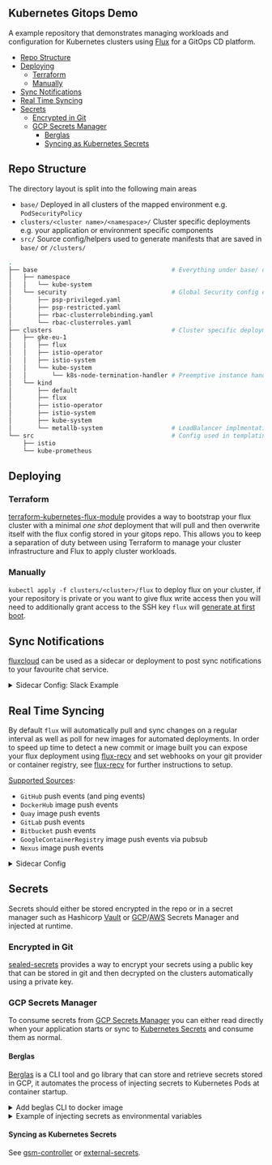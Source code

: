 Kubernetes Gitops Demo
---

A example repository that demonstrates managing workloads and configuration for Kubernetes clusters using [Flux] for a GitOps CD platform.

* [Repo Structure](#repo-structure)
* [Deploying](#deploying)
   * [Terraform](#terraform)
   * [Manually](#manually)
* [Sync Notifications](#sync-notifications)
* [Real Time Syncing](#real-time-syncing)
* [Secrets](#secrets)
   * [Encrypted in Git](#encrypted-in-git)
   * [GCP Secrets Manager](#gcp-secrets-manager)
      * [Berglas](#berglas)
      * [Syncing as Kubernetes Secrets](#syncing-as-kubernetes-secrets)


## Repo Structure

The directory layout is split into the following main areas

- `base/` Deployed in all clusters of the mapped environment e.g. `PodSecurityPolicy`
- `clusters/<cluster name>/<namespace>/` Cluster specific deployments e.g. your application or environment specific components
- `src/` Source config/helpers used to generate manifests that are saved in `base/` or `/clusters/`

```bash
.
├── base                                     # Everything under base/ deployed in all clusters
│   ├── namespace
│   │   └── kube-system
│   └── security                             # Global Security config e.g PSP
│       ├── psp-privileged.yaml
│       ├── psp-restricted.yaml
│       ├── rbac-clusterrolebinding.yaml
│       └── rbac-clusterroles.yaml
├── clusters                                 # Cluster specific deployments
│   ├── gke-eu-1
│   │   ├── flux
│   │   ├── istio-operator
│   │   ├── istio-system
│   │   └── kube-system
│   │       └── k8s-node-termination-handler # Preemptive instance handler
│   └── kind
│       ├── default
│       ├── flux
│       ├── istio-operator
│       ├── istio-system
│       ├── kube-system
│       └── metallb-system                   # LoadBalancer implmentation required for kind clusters
└── src                                      # Config used in templating YAML manifiests
    ├── istio
    └── kube-prometheus
```


## Deploying

### Terraform
[terraform-kubernetes-flux-module] provides a way to bootstrap your flux cluster with a minimal _one shot_ deployment that will pull and then overwrite itself with the flux config stored in your gitops repo. This allows you to keep a separation of duty between using Terraform to manage your cluster infrastructure and Flux to apply cluster workloads.


### Manually

`kubectl apply -f clusters/<cluster>/flux` to deploy flux on your cluster, if your repository is private or you want to give flux write access then you will need to additionally grant access to the SSH key `flux` will [generate at first boot](https://docs.fluxcd.io/en/1.20.1/tutorials/get-started/#giving-write-access).


## Sync Notifications

[fluxcloud] can be used as a sidecar or deployment to post sync notifications to your favourite chat service.

<details>
  <summary>Sidecar Config: Slack Example</summary>

```yaml
      containers:
      - name: flux
        image: docker.io/fluxcd/flux:1.20.1
        args:
        - --connect=ws://127.0.0.1:3032

      - name: fluxcloud
        image: devan2502/fluxcloud:v0.3.9-1
        imagePullPolicy: Always
        ports:
        - containerPort: 3032
        env:
        - name: SLACK_URL
          value: "https://hooks.slack.com/services/...."
        - name: SLACK_CHANNEL
          value: "#flux"
        - name: SLACK_ICON_EMOJI
          value: ":duck:"
        - name: SLACK_USERNAME
          value: Foo Cluster
        - name: GITHUB_URL
          value: "https://github.com/Dev25/k8s-gitops-demo"
        - name: LISTEN_ADDRESS
          value: ":3032"
        - name: TITLE_TEMPLATE
          value: |
            Flux Event: {{ .EventType }}
        - name: BODY_TEMPLATE
          value: |
            {{ if and (ne .EventType "commit") (gt (len .Commits) 0) }}{{ range .Commits }}
            * {{ call $.FormatLink (print $.VCSLink "/commit/" .Revision) (truncate .Revision 7) }} ```{{ .Message }}```
            {{end}}{{end}}
            {{ if and (eq .EventType "sync") (gt (len .EventServiceIDs) 0) }}```Resources {{ range .EventServiceIDs }}
            * {{ . }}{{ end }}```{{ end }}
            {{ if gt (len .Errors) 0 }}Errors:
            ```{{ range .Errors }}
            Resource {{ .ID }}, file: {{ .Path }}:
            > {{ .Error }}
            {{ end }}```{{ end }}
```
</details>

## Real Time Syncing

By default `flux` will automatically pull and sync changes on a regular interval as well as poll for new images for automated deployments. In order to speed up time to detect a new commit or image built you can expose your flux deployment using [flux-recv] and set webhooks on your git provider or container registry, see [flux-recv] for further instructions to setup.

[Supported Sources](https://github.com/fluxcd/flux-recv#supported-webhook-sources):
- `GitHub` push events (and ping events)
- `DockerHub` image push events
- `Quay` image push events
- `GitLab` push events
- `Bitbucket` push events
- `GoogleContainerRegistry` image push events via pubsub
- `Nexus` image push events


<details>
  <summary>Sidecar Config</summary>

```yaml
    containers:
      # ...
      # GitHub Sync Webhook
      - name: recv
        image: fluxcd/flux-recv:0.5.0
        imagePullPolicy: IfNotPresent
        args:
        - --config=/etc/fluxrecv/fluxrecv.yaml
        ports:
        - containerPort: 8080
        readinessProbe:
          httpGet:
            path: /health
            port: 8080
        volumeMounts:
        - name: fluxrecv-config
          mountPath: /etc/fluxrecv
---
apiVersion: v1
kind: Secret
metadata:
  name: fluxrecv-conf
  namespace: flux
type: Opaque
stringData:
  fluxrecv.yaml: |-
    fluxRecvVersion: 1
    endpoints:
    - keyPath: github.key
      source: GitHub

  # Generated from `ruby -rsecurerandom -e 'print SecureRandom.hex(20)'`
  github.key: 92b8c5df36099ccf0378723bda5e0661a0753178
---
apiVersion: networking.k8s.io/v1beta1
kind: Ingress
metadata:
  name: flux
  namespace: flux
  labels:
    app: flux
  annotations:
    kubernetes.io/ingress.class: external
    nginx.ingress.kubernetes.io/client-body-buffer-size: 1m
spec:
  rules:
  - host: your.domain.io
    http:
      paths:
      - backend:
          serviceName: flux
          servicePort: 8080
  tls:
  - hosts:
    - your.domain.io
---
apiVersion: v1
kind: Service
metadata:
  name: flux
  namespace: flux
  labels:
    name: flux
spec:
  type: ClusterIP
  ports:
    - name: http-metrics
      port: 3031
      targetPort: 3031
    - name: http-recv
      port: 8080
      targetPort: 8080
  selector:
    name: flux
```
</details>

## Secrets

Secrets should either be stored encrypted in the repo or in a secret manager such as Hashicorp [Vault] or [GCP](https://cloud.google.com/secret-manager)/[AWS](https://aws.amazon.com/secrets-manager/) Secrets Manager and injected at runtime.


### Encrypted in Git

[sealed-secrets] provides a way to encrypt your secrets using a public key that can be stored in git and then decrypted on the clusters automatically using a private key.


### GCP Secrets Manager

To consume secrets from [GCP Secrets Manager] you can either read directly when your application starts or sync to [Kubernetes Secrets] and consume them as normal.

#### Berglas

[Berglas] is a CLI tool and go library that can store and retrieve secrets stored in GCP, it automates the process of injecting secrets to Kubernetes Pods at container startup.

<details>
  <summary>Add beglas CLI to docker image</summary>

```dockerfile
FROM runatlantis/atlantis:v0.14.0
# Build image as normal

# Install berglas CLI
COPY --from=europe-docker.pkg.dev/berglas/berglas/berglas:0.5.3 /bin/berglas /bin/berglas

# berglas runs first and then executes your application after injecting secrets
ENTRYPOINT exec /bin/berglas exec -- /usr/local/bin/atlantis server
```
</details>


<details>
  <summary>Example of injecting secrets as environmental variables</summary>

```yaml
      env:
        # WEBHOOK_SECRET becomes secret value
        - name: WEBHOOK_SECRET
          value: sm://your-gcp-project-id/webhook-secret
        # KEY_FILE becomes /tmp/github.key and the secret value is written to that file path.
        - name: KEY_FILE
          value: sm://your-gcp-project-id/webhook-keyfile?destination=/tmp/github.key
```
</details>

#### Syncing as Kubernetes Secrets

See [gsm-controller] or [external-secrets].


[terraform-kubernetes-flux-module]: https://github.com/Dev25/terraform-kubernetes-flux-module
[gsm-controller]: https://github.com/Dev25/gsm-controller

[flux]: https://github.com/fluxcd/flux
[flux-recv]: https://github.com/fluxcd/flux-recv
[fluxcloud]: https://github.com/justinbarrick/fluxcloud

[Kubernetes Secrets]: https://kubernetes.io/docs/concepts/configuration/secret/
[Vault]: https://www.vaultproject.io/
[sealed-secrets]: https://github.com/bitnami-labs/sealed-secrets
[GCP Secrets Manager]: https://cloud.google.com/secret-manager
[external-secrets]: https://github.com/godaddy/kubernetes-external-secrets
[berglas]: https://github.com/GoogleCloudPlatform/berglas
